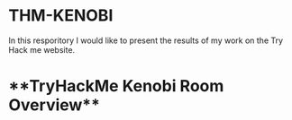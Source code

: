 # THM-KENOBI
In this resporitory I would like to present the results of my work on the Try Hack me website. 
<h1>**TryHackMe Kenobi Room Overview**</h1>
